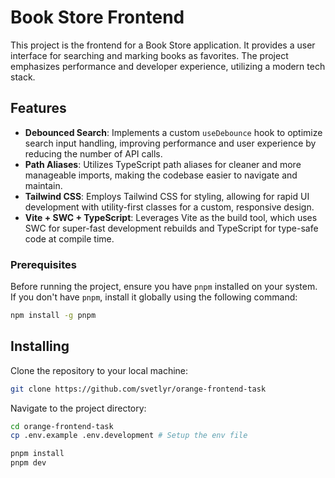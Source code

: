 # Book Store Frontend

This project is the frontend for a Book Store application. It provides a user interface for searching and marking books as favorites. The project emphasizes performance and developer experience, utilizing a modern tech stack.

## Features

- **Debounced Search**: Implements a custom `useDebounce` hook to optimize search input handling, improving performance and user experience by reducing the number of API calls.
- **Path Aliases**: Utilizes TypeScript path aliases for cleaner and more manageable imports, making the codebase easier to navigate and maintain.
- **Tailwind CSS**: Employs Tailwind CSS for styling, allowing for rapid UI development with utility-first classes for a custom, responsive design.
- **Vite + SWC + TypeScript**: Leverages Vite as the build tool, which uses SWC for super-fast development rebuilds and TypeScript for type-safe code at compile time.

### Prerequisites

Before running the project, ensure you have `pnpm` installed on your system. If you don't have `pnpm`, install it globally using the following command:

```bash
npm install -g pnpm
```

## Installing
Clone the repository to your local machine:

```bash
git clone https://github.com/svetlyr/orange-frontend-task
```

Navigate to the project directory:

```bash
cd orange-frontend-task
cp .env.example .env.development # Setup the env file

pnpm install
pnpm dev
```